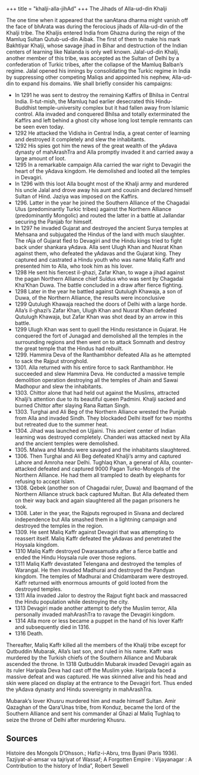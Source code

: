 +++
title = "khalji-alla-jihAd"
+++
The Jihads of Alla-ud-din Khalji

The one time when it appeared that the sanAtana dharma might vanish off the face of bhArata was during the ferocious jihads of Alla-ud-din of the Khalji tribe. The Khaljis entered India from Ghazna during the reign of the Mamluq Sultan Qutub-ud-din Aibak. The first of them to make his mark Bakhtiyar Khalji, whose savage jihad in Bihar and destruction of the Indian centers of learning like Nalanda is only well known. Jalal-ud-din Khalji, another member of this tribe, was accepted as the Sultan of Delhi by a confederation of Turkic tribes, after the collapse of the Mamluq Balban’s regime. Jalal opened his innings by consolidating the Turkic regime in India by suppressing other competing Maliqs and appointed his nephew, Alla-ud-din to expand his domains. We shall briefly consider his campaigns:

- In 1291 he was sent to destroy the remaining Kaffirs of Bhilsa in Central India. Il-tut-mish, the Mamluq had earlier desecrated this Hindu-Buddhist temple-university complex but it had fallen away from Islamic control. Alla invaded and conquered Bhilsa and totally exterminated the Kaffirs and left behind a ghost city whose long lost temple remnants can be seen even today.
- 1292 He attacked the Vidisha in Central India, a great center of learning and destroyed it completely and slew the inhabitants.
- 1292 His spies got him the news of the great wealth of the yAdava dynasty of mahArashTra and Alla promptly invaded it and carried away a large amount of loot.
- 1295 In a remarkable campaign Alla carried the war right to Devagiri the heart of the yAdava kingdom. He demolished and looted all the temples in Devagiri.
- In 1296 with this loot Alla bought most of the Khalji army and murdered his uncle Jalal and drove away his aunt and cousin and declared himself Sultan of Hind. Jaziya was imposed on the Kaffirs.
- 1296\. Latter in the year he joined the Southern Alliance of the Chagadai Ulus (predominantly Turkic tribes) against the Northern Alliance (predominantly Mongolic) and routed the latter in a battle at Jallandar securing the Panjab for himself.
- In 1297 he invaded Gujarat and destroyed the ancient Surya temples at Mehsana and subjugated the Hindus of the land with much slaughter. The rAja of Gujarat fled to Devagiri and the Hindu kings tried to fight back under shankara yAdava. Alla sent Ulugh Khan and Nusrat Khan against them, who defeated the yAdavas and the Gujarat king. They captured and castrated a Hindu youth who was name Maliq Kaffr and presented him to Alla, who took him as his lover.
- 1298 He sent his fiercest il-ghazi, Zafar Khan, to wage a jihad against the pagan Northern Alliance chief Suldus who was sent by Chagadai Kha’Khan Duwa. The battle concluded in a draw after fierce fighting.
- 1298 Later in the year he battled against Qutulugh Khawaja, a son of Duwa, of the Northern Alliance, the results were inconclusive
- 1299 Qutulugh Khawaja reached the doors of Delhi with a large horde. Alla’s il-ghazi’s Zafar Khan, Ulugh Khan and Nusrat Khan defeated Qutulugh Khawaja, but Zafar Khan was shot dead by an arrow in this battle.
- 1299 Ulugh Khan was sent to quell the Hindu resistance in Gujarat. He conquered the fort of Junagad and demolished all the temples in the surrounding regions and then went on to attack Somnath and destroy the great temple that the Hindus had rebuilt.
- 1299\. Hammira Deva of the Ranthambhor defeated Alla as he attempted to sack the Rajput stronghold.
- 1301\. Alla returned with his entire force to sack Ranthambhor. He succeeded and slew Hammira Deva. He conducted a massive temple demolition operation destroying all the temples of Jhain and Sawai Madhopur and slew the inhabitants.
- 1303\. Chittor alone that had held out against the Muslims, attracted Khalji’s attention due to its beautiful queen Padmini. Khalji sacked and burned Chittor after slaying Rana Rattan Singh.
- 1303\. Turghai and Ali Beg of the Northern Alliance wrested the Punjab from Alla and invaded Sindh. They blockaded Delhi itself for two months but retreated due to the summer heat.
- 1304\. Jihad was launched on Ujjaini. This ancient center of Indian learning was destroyed completely. Chanderi was attacked next by Alla and the ancient temples were demolished.
- 1305\. Malwa and Mandu were savaged and the inhabitants slaughtered.
- 1306\. Then Turghai and Ali Beg defeated Khalji’s army and captured Lahore and Amroha near Delhi. Tughlaq Khan, a general of Alla, counter-attacked defeated and captured 9000 Pagan Turko-Mongols of the Northern Alliance. He had them all trampled to death by elephants for refusing to accept Islam.
- 1308\. Qebek (another son of Chagadai ruler, Duwa) and Ibaqmand of the Northern Alliance struck back captured Multan. But Alla defeated them on their way back and again slaughtered all the pagan prisoners he took.
- 1308\. Later in the year, the Rajputs regrouped in Sivana and declared independence but Alla smashed them in a lightning campaign and destroyed the temples in the region.
- 1309\. He sent Maliq Kaffr against Devagiri that was attempting to reassert itself. Maliq Kaffr defeated the yAdavas and penetrated the Hoysala kingdom.
- 1310 Maliq Kaffr destroyed Dwarasamudra after a fierce battle and ended the Hindu Hoysala rule over those regions.
- 1311 Maliq Kaffr devastated Telengana and destroyed the temples of Warangal. He then invaded Madhurai and destroyed the Pandyan kingdom. The temples of Madhurai and Chidambaram were destroyed. Kaffr returned with enormous amounts of gold looted from the destroyed temples.
- 1311 Alla invaded Jalor to destroy the Rajput fight back and massacred the Hindu population while destroying the city.
- 1313 Devagiri made another attempt to defy the Muslim terror, Alla personally invaded mahArashTra to ravage the Devagiri kingdom.
- 1314 Alla more or less became a puppet in the hand of his lover Kaffr and subsequently died in 1316.
- 1316 Death.

Thereafter, Maliq Kaffr killed all the members of the Khalji tribe except for Qutbuddin Mubarak, Alla’s last son, and ruled in his name. Kaffr was murdered by the Turkish chiefs of the Southern Alliance and Mubarak ascended the throne. In 1318 Qutbuddin Mubarak invaded Devagiri again as its ruler Haripala Deva had cast off the Muslim yoke. Haripala faced a massive defeat and was captured. He was skinned alive and his head and skin were placed on display at the entrance to the Devagiri fort. Thus ended the yAdava dynasty and Hindu sovereignty in mahArashTra. 

Mubarak’s lover Khusru murdered him and made himself Sultan. Amir Qazaghan of the Qara’Unas tribe, from Konduz, became the lord of the Southern Alliance and sent his commander al Ghazi al Maliq Tughlaq to seize the throne of Delhi after murdering Khusru.

## Sources
Histoire des Mongols D’Ohsson.; Hafiz-i-Abru, trns Byani (Paris 1936). Tazjiyat-al-amsar va tajriyat of Wassaf; A Forgotten Empire : Vijayanagar : A Contribution to the history of India”, Robert Sewell

